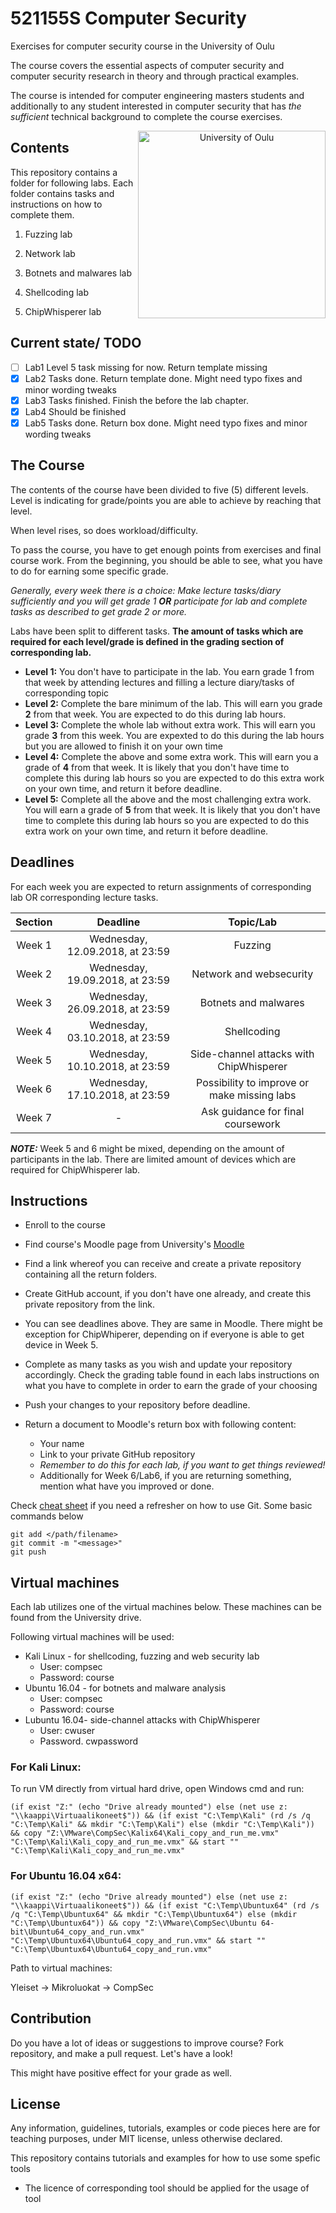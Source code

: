 # 521155S Computer Security

Exercises for computer security course in the University of Oulu

The course covers the essential aspects of computer security and computer security research in theory and through practical examples.

The course is intended for computer engineering masters students and additionally to any student interested in computer security that has *the sufficient* technical background to complete the course exercises.

<p align="center">
<img src="lib/images/oulun yliopisto_logo_eng_black_rgb.png" alt="University of Oulu" height="300px" align="right"/>
</p>

## Contents

This repository contains a folder for following labs. Each folder contains tasks and instructions on how to complete them. 

1. Fuzzing lab

2. Network lab

3. Botnets and malwares lab

4. Shellcoding lab

5. ChipWhisperer lab




## Current state/ TODO

  
- [ ] Lab1 Level 5 task missing for now. Return template missing
- [x] Lab2 Tasks done. Return template done. Might need typo fixes and minor wording tweaks  
- [x] Lab3 Tasks finished. Finish the before the lab chapter.
- [x] Lab4 Should be finished
- [x] Lab5 Tasks done. Return box done. Might need typo fixes and minor wording tweaks

## The Course

The contents of the course have been divided to five (5) different levels. Level is indicating for grade/points you are able to achieve by reaching that level.

When level rises, so does workload/difficulty.

To pass the course, you have to get enough points from exercises and final course work. From the beginning, you should be able to see, what you have to do for earning some specific grade.

*Generally, every week there is a choice: Make lecture tasks/diary sufficiently and you will get grade 1 **OR** participate for lab and complete tasks as described to get grade 2 or more.*

Labs have been split to different tasks. **The amount of tasks which are required for each level/grade is defined in the grading section of corresponding lab.**

* __Level 1:__ You don't have to participate in the lab. You earn grade 1 from that week by attending lectures and filling a lecture diary/tasks of corresponding topic
* __Level 2:__ Complete the bare minimum of the lab. This will earn you grade **2** from that week. You are expected to do this during lab hours.
* __Level 3:__ Complete the whole lab without extra work. This will earn you grade **3** from this week. You are expexted to do this during the lab hours but you are allowed to finish it on your own time
* __Level 4:__ Complete the above and some extra work. This will earn you a grade of **4** from that week. It is likely that you don't have time to complete this during lab hours so you are expected to do this extra work on your own time, and return it before deadline.
* __Level 5:__ Complete all the above and the most challenging extra work. You will earn a grade of **5** from that week. It is likely that you don't have time to complete this during lab hours so you are expected to do this extra work on your own time, and return it before deadline.

## Deadlines

For each week you are expected to return assignments of corresponding lab OR corresponding lecture tasks.

Section|Deadline|Topic/Lab
:-:|:-:|:-:
Week 1 | Wednesday, 12.09.2018, at 23:59| Fuzzing
Week 2 | Wednesday, 19.09.2018, at 23:59 | Network and websecurity
Week 3 | Wednesday, 26.09.2018, at 23:59 | Botnets and malwares
Week 4 | Wednesday, 03.10.2018, at 23:59 | Shellcoding
Week 5 | Wednesday, 10.10.2018, at 23:59 | Side-channel attacks with ChipWhisperer
Week 6 | Wednesday, 17.10.2018, at 23:59 | Possibility to improve or make missing labs
Week 7 | - | Ask guidance for final coursework

***NOTE:***  Week 5 and 6 might be mixed, depending on the amount of participants in the lab. There are limited amount of devices which are required for ChipWhisperer lab.

## Instructions

 * Enroll to the course

 * Find course's Moodle page from University's [Moodle](https://oystack.oulu.fi/)
 
 * Find a link whereof you can receive and create a private repository containing all the return folders.

 * Create GitHub account, if you don't have one already, and create this private repository from the link.

 * You can see deadlines above. They are same in Moodle. There might be exception for ChipWhiperer, depending on if everyone is able to get device in Week 5.

 * Complete as many tasks as you wish and update your repository accordingly. Check the grading table found in each labs instructions on what you have to complete in order to earn the grade of your choosing

 * Push your changes to your repository before deadline.

 * Return a document to Moodle's return box with following content:
   * Your name
   * Link to your private GitHub repository
   * *Remember to do this for each lab, if you want to get things reviewed!*
   * Additionally for Week 6/Lab6, if you are returning something, mention what have you improved or done.




Check [cheat sheet](https://services.github.com/on-demand/downloads/github-git-cheat-sheet.pdf) if you need a refresher on how to use Git. Some basic commands below  
```git
git add </path/filename>
git commit -m "<message>"
git push
```

## Virtual machines

Each lab utilizes one of the virtual machines below. These machines can be found from the University drive.

Following virtual machines will be used:

* Kali Linux - for shellcoding, fuzzing and web security lab
  * User: compsec
  * Password: course
* Ubuntu 16.04 - for botnets and malware analysis
  * User: compsec 
  * Password: course
* Lubuntu 16.04- side-channel attacks with ChipWhisperer
  * User: cwuser
  * Password. cwpassword


### For Kali Linux:
To run VM directly from virtual hard drive, open Windows cmd and run:
```shell
(if exist "Z:" (echo "Drive already mounted") else (net use z: "\\kaappi\Virtuaalikoneet$")) && (if exist "C:\Temp\Kali" (rd /s /q "C:\Temp\Kali" && mkdir "C:\Temp\Kali") else (mkdir "C:\Temp\Kali")) && copy "Z:\VMware\CompSec\Kalix64\Kali_copy_and_run_me.vmx" "C:\Temp\Kali\Kali_copy_and_run_me.vmx" && start "" "C:\Temp\Kali\Kali_copy_and_run_me.vmx"
```

### For Ubuntu 16.04 x64: 

```shell
(if exist "Z:" (echo "Drive already mounted") else (net use z: "\\kaappi\Virtuaalikoneet$")) && (if exist "C:\Temp\Ubuntux64" (rd /s /q "C:\Temp\Ubuntux64" && mkdir "C:\Temp\Ubuntux64") else (mkdir "C:\Temp\Ubuntux64")) && copy "Z:\VMware\CompSec\Ubuntu 64-bit\Ubuntu64_copy_and_run.vmx" "C:\Temp\Ubuntux64\Ubuntu64_copy_and_run.vmx" && start "" "C:\Temp\Ubuntux64\Ubuntu64_copy_and_run.vmx"
```


Path to virtual machines:

Yleiset -> Mikroluokat -> CompSec


## Contribution

Do you have a lot of ideas or suggestions to improve course?
Fork repository, and make a pull request. Let's have a look!

This might have positive effect for your grade as well.

## License

Any information, guidelines, tutorials, examples or code pieces here are for teaching purposes, under MIT license, unless otherwise declared.

This repository contains tutorials and examples for how to use some spefic tools

* The licence of corresponding tool should be applied for the usage of tool
